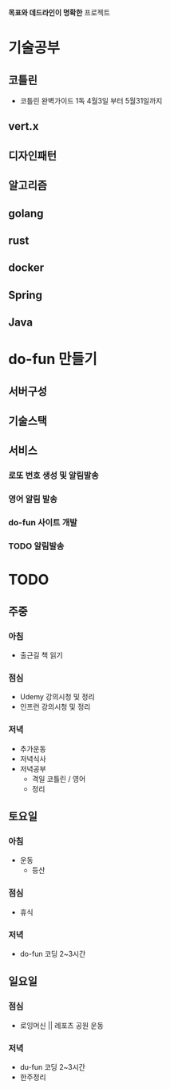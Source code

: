 **목표와 데드라인이 명확한** 프로젝트

# 기술공부
## 코틀린
* 코틀린 완벽가이드 1독 4월3일 부터 5월31일까지

## vert.x

## 디자인패턴

## 알고리즘

## golang

## rust

## docker

## Spring

## Java


# do-fun 만들기

## 서버구성

## 기술스택

## 서비스

### 로또 번호 생성 및 알림발송

### 영어 알림 발송

### do-fun 사이트 개발

### TODO 알림발송


# TODO

## 주중
### 아침
- 출근길 책 읽기

### 점심
* Udemy 강의시청 및 정리
* 인프런 강의시청 및 정리
### 저녁
- 추가운동
- 저녁식사
- 저녁공부
	- 격일 코틀린 / 영어
	- 정리

## 토요일
### 아침
- 운동
	- 등산 

### 점심
- 휴식
### 저녁
- do-fun 코딩 2~3시간

## 일요일

### 점심
- 로잉머신 || 레포츠 공원 운동
### 저녁
- du-fun 코딩 2~3시간
- 한주정리